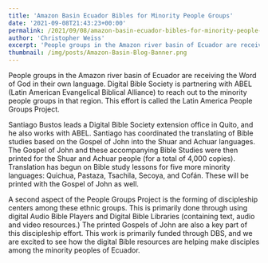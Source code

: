```yaml
---
title: 'Amazon Basin Ecuador Bibles for Minority People Groups'
date: '2021-09-08T21:43:23+00:00'
permalink: /2021/09/08/amazon-basin-ecuador-bibles-for-minority-people-groups
author: 'Christopher Weiss'
excerpt: 'People groups in the Amazon river basin of Ecuador are receiving the Word of God in their own language. Digital Bible Society is partnering with ABEL (Latin American Evangelical Biblical Alliance) to reach out to the minority people groups in that region. This effort is called the Latin America People Groups Project.'
thumbnail: /img/posts/Amazon-Basin-Blog-Banner.png
---
```


People groups in the Amazon river basin of Ecuador are receiving the Word of God in their own language. Digital Bible Society is partnering with ABEL (Latin American Evangelical Biblical Alliance) to reach out to the minority people groups in that region. This effort is called the Latin America People Groups Project.

Santiago Bustos leads a Digital Bible Society extension office in Quito, and he also works with ABEL. Santiago has coordinated the translating of Bible studies based on the Gospel of John into the Shuar and Achuar languages. The Gospel of John and these accompanying Bible Studies were then printed for the Shuar and Achuar people (for a total of 4,000 copies). Translation has begun on Bible study lessons for five more minority languages: Quichua, Pastaza, Tsachila, Secoya, and Cofán. These will be printed with the Gospel of John as well.

A second aspect of the People Groups Project is the forming of discipleship centers among these ethnic groups. This is primarily done through using digital Audio Bible Players and Digital Bible Libraries (containing text, audio and video resources.) The printed Gospels of John are also a key part of this discipleship effort. This work is primarily funded through DBS, and we are excited to see how the digital Bible resources are helping make disciples among the minority peoples of Ecuador.